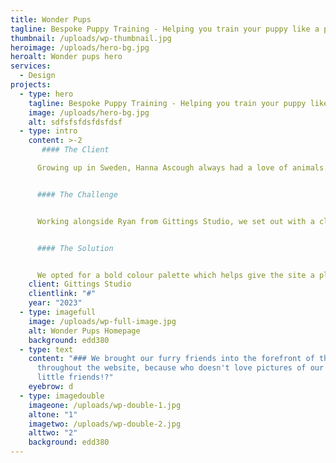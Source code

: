 ```yaml
---
title: Wonder Pups
tagline: Bespoke Puppy Training - Helping you train your puppy like a pro.
thumbnail: /uploads/wp-thumbnail.jpg
heroimage: /uploads/hero-bg.jpg
heroalt: Wonder pups hero
services:
  - Design
projects:
  - type: hero
    tagline: Bespoke Puppy Training - Helping you train your puppy like a pro.
    image: /uploads/hero-bg.jpg
    alt: sdfsfsfdsfdsfdsf
  - type: intro
    content: >-2
       #### The Client

      Growing up in Sweden, Hanna Ascough always had a love of animals. Dogs, cats, horses and bunnies all played a huge part in her life. Hanna is committed to providing the highest level of service for furry and non-furry clients, which means she is always engaging with the most current research and methodology.


      #### The Challenge


      Working alongside Ryan from Gittings Studio, we set out with a clear vision for Wonder Pups. We needed it be stand out from the competition and get across Hannahs personality and passion. We knew this couldn't be just any ordinary dog training website.


      #### The Solution


      We opted for a bold colour palette which helps give the site a playful and fun feel. By splitting the pages into blocks and focussing on delivery of the most important information we give potential clients a clear and easy path through the site.
    client: Gittings Studio
    clientlink: "#"
    year: "2023"
  - type: imagefull
    image: /uploads/wp-full-image.jpg
    alt: Wonder Pups Homepage
    background: edd380
  - type: text
    content: "### We brought our furry friends into the forefront of the design
      throughout the website, because who doesn't love pictures of our furry
      little friends!?"
    eyebrow: d
  - type: imagedouble
    imageone: /uploads/wp-double-1.jpg
    altone: "1"
    imagetwo: /uploads/wp-double-2.jpg
    alttwo: "2"
    background: edd380
---
```

